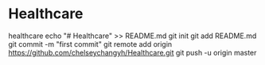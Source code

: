 # Healthcare
healthcare
echo "# Healthcare" >> README.md
git init
git add README.md
git commit -m "first commit"
git remote add origin https://github.com/chelseychangyh/Healthcare.git
git push -u origin master
